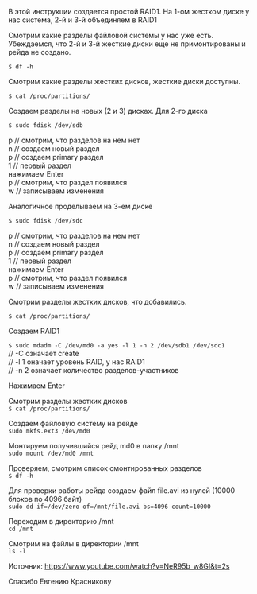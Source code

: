 В этой инструкции создается простой RAID1.
На 1-ом жестком диске у нас система,  2-й и 3-й объединяем в RAID1

Смотрим какие разделы файловой системы у нас уже есть. Убеждаемся, что 2-й и 3-й жесткие диски еще не примонтированы и рейда не создано.

`$ df -h`

Смотрим какие разделы жестких дисков, жесткие диски доступны.

`$ cat /proc/partitions/`

Создаем разделы на новых (2 и 3) дисках.
Для 2-го диска

`$ sudo fdisk /dev/sdb`

p // смотрим, что разделов на нем нет  
n // создаем новый раздел  
p // создаем primary раздел  
1 // первый раздел  
нажимаем Enter  
p // смотрим, что раздел появился  
w // записываем изменения  

Аналогичное проделываем на 3-ем диске

`$ sudo fdisk /dev/sdc`

p // смотрим, что разделов на нем нет  
n // создаем новый раздел  
p // создаем primary раздел  
1 // первый раздел  
нажимаем Enter  
p // смотрим, что раздел появился  
w // записываем изменения  

Смотрим разделы жестких дисков, что добавились.

`$ cat /proc/partitions/`

Создаем RAID1

`$ sudo mdadm -C /dev/md0 -a yes -l 1 -n 2 /dev/sdb1 /dev/sdc1`  
// -C означает create  
// -l 1 оначает уровень RAID, у нас RAID1  
// -n 2 означает количество разделов-участников  

Нажимаем Enter

Смотрим разделы жестких дисков  
`$ cat /proc/partitions/`

Создаем файловую систему на рейде  
`sudo mkfs.ext3 /dev/md0`

Монтируем получившийся рейд md0 в папку /mnt  
`sudo mount /dev/md0 /mnt`

Проверяем, смотрим список смонтированных разделов  
`$ df -h`

Для проверки работы рейда создаем файл file.avi из нулей (10000 блоков по 4096 байт)  
`sudo dd if=/dev/zero of=/mnt/file.avi bs=4096 count=10000`

Переходим в директорию /mnt  
`cd /mnt`

Смотрим на файлы в директории /mnt  
`ls -l`

Источник: https://www.youtube.com/watch?v=NeR95b_w8GI&t=2s

Спасибо Евгению Красникову
